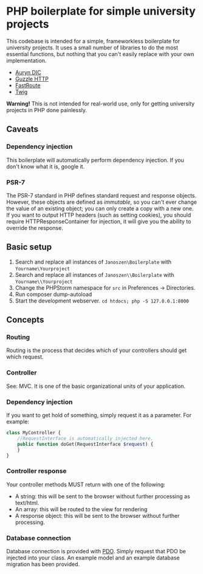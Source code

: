 # PHP boilerplate for simple university projects

This codebase is intended for a simple, frameworkless boilerplate for university projects. It uses a small number of 
libraries to do the most essential functions, but nothing that you can't easily replace with your own implementation.

- [Auryn DIC](https://github.com/rdlowrey/auryn)
- [Guzzle HTTP](http://guzzlephp.org/)
- [FastRoute](https://github.com/nikic/FastRoute)
- [Twig](http://twig.sensiolabs.org/)

**Warning!** This is not intended for real-world use, only for getting university projects in PHP done painlessly.

## Caveats

### Dependency injection

This boilerplate will automatically perform dependency injection. If you don't know what it is, google it.

### PSR-7

The PSR-7 standard in PHP defines standard request and response objects. However, these objects are defined as 
*immutable*, so you can't ever change the value of an existing object; you can only create a copy with a new one. If 
 you want to output HTTP headers (such as setting cookies), you should require HTTPResponseContainer for injection, 
 it will give you the ability to override the response.

## Basic setup

1. Search and replace all instances of `Janoszen\Boilerplate` with `Yourname\Yourproject`
2. Search and replace all instances of `Janoszen\\Boilerplate` with `Yourname\\Yourproject`
3. Change the PHPStorm namespace for `src` in Preferences -> Directories.
4. Run composer dump-autoload
5. Start the development webserver. `cd htdocs; php -S 127.0.0.1:8000`

## Concepts

### Routing

Routing is the process that decides which of your controllers should get which request.

### Controller

See: MVC. It is one of the basic organizational units of your application.

### Dependency injection

If you want to get hold of something, simply request it as a parameter. For example:

```php
class MyController {
    //RequestInterface is automatically injected here.
    public function doGet(RequestInterface $request) {
    }
}
```

### Controller response

Your controller methods MUST return with one of the following:

- A string: this will be sent to the browser without further processing as text/html.
- An array: this will be routed to the view for rendering
- A response object: this will be sent to the browser without further processing.

### Database connection

Database connection is provided with [PDO](http://php.net/PDO). Simply request that PDO be injected into your class. An example model and an example database migration has been provided.

